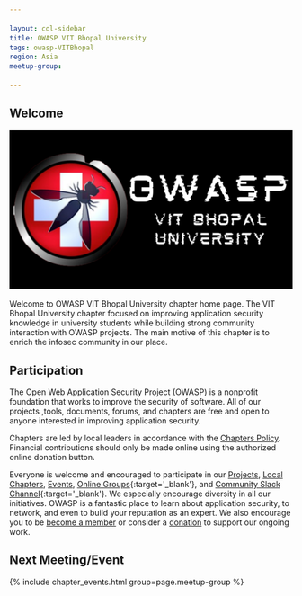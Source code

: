 ```yaml
---

layout: col-sidebar
title: OWASP VIT Bhopal University
tags: owasp-VITBhopal
region: Asia
meetup-group:

---
```


## Welcome

![Logo](/assets/images/OWASP.png)

Welcome to OWASP VIT Bhopal University chapter home page. 
The VIT Bhopal University chapter focused on improving application security knowledge in university students while building strong community interaction with OWASP projects. The main motive of this chapter is to enrich the infosec community in our place.

## Participation
The Open Web Application Security Project (OWASP) is a nonprofit foundation that works to improve the security of software. All of our projects ,tools, documents, forums, and chapters are free and open to anyone interested in improving application security. 

Chapters are led by local leaders in accordance with the [Chapters Policy](/www-policy/operational/chapters). Financial contributions should only be made online using the authorized online donation button. 

Everyone is welcome and encouraged to participate in our [Projects](/projects/), [Local Chapters](/chapters/), [Events](/events/), [Online Groups](https://groups.google.com/a/owasp.com/){:target='_blank'}, and [Community Slack Channel](https://owasp.slack.com/){:target='_blank'}. We especially encourage diversity in all our initiatives. OWASP is a fantastic place to learn about application security, to network, and even to build your reputation as an expert. We also encourage you to be [become a member](/membership/) or consider a [donation](/donate/) to support our ongoing work.

Next Meeting/Event
---------------------
{% include chapter_events.html group=page.meetup-group %}
